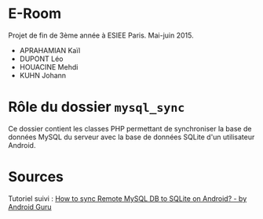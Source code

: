 # E-Room

Projet de fin de 3ème année à ESIEE Paris.
Mai-juin 2015.

* APRAHAMIAN Kaïl
* DUPONT Léo
* HOUACINE Mehdi
* KUHN Johann

# Rôle du dossier `mysql_sync`

Ce dossier contient les classes PHP permettant de synchroniser la base de données MySQL du serveur avec la base de données SQLite d'un utilisateur Android.

# Sources

Tutoriel suivi : [How to sync Remote MySQL DB to SQLite on Android? - by Android Guru](http://programmerguru.com/android-tutorial/how-to-sync-remote-mysql-db-to-sqlite-on-android/)
